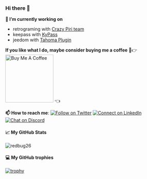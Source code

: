 ### Hi there 👋

<b> 🔭 I’m currently working on</b>
- retrograming with [Crazy Piri team](https://crazypiri.eu)
- keepass with [KyPass](https://itunes.apple.com/us/app/kypass-4-password-manager/id1258708743?mt=8)
- jeedom with [Tahoma Plugin](https://github.com/redbug26/jeedom-tahoma)

<b> If you like what I do, maybe consider buying me a coffee</b> 🥺👉
<a href="https://www.buymeacoffee.com/redbug" target="_blank"><img src="https://cdn.buymeacoffee.com/buttons/v2/default-red.png" alt="Buy Me A Coffee" width="150" ></a> 👈

<b> 📫 How to reach me</b>: 
[![Follow on Twitter](https://img.shields.io/badge/--twitter?label=Twitter&logo=Twitter&style=social)](https://twitter.com/kyuran)
[![Connect on LinkedIn](https://img.shields.io/badge/--linkedin?label=LinkedIn&logo=LinkedIn&style=social)](https://www.linkedin.com/in/redbug/)
[![Chat on Discord](https://img.shields.io/discord/836122114351169546?label=Discord&style=social)](https://t.co/Gowh0L39dB)

<h4> 📈 My GitHub Stats</h4>

<img src="https://github-readme-stats.vercel.app/api?username=redbug26&show_icons=true&theme=gotham&count_private=true" alt="redbug26">

<h4> 💻 My GitHub trophies </h4> 

[![trophy](https://github-profile-trophy.vercel.app/?username=redbug26&theme=onedark&margin-w=15&margin-h=10&no-frame=true)](https://github.com/redbug26/github-profile-trophy)
